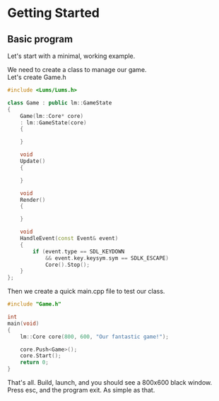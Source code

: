 # Getting Started



## Basic program

Let's start with a minimal, working example.

We need to create a class to manage our game.  
Let's create Game.h

```c++
#include <Lums/Lums.h>

class Game : public lm::GameState
{
    Game(lm::Core* core)
    : lm::GameState(core)
    {

    }

    void
    Update()
    {

    }

    void
    Render()
    {

    }

    void
    HandleEvent(const Event& event)
    {
        if (event.type == SDL_KEYDOWN
            && event.key.keysym.sym == SDLK_ESCAPE)
            Core().Stop();
    }
};
```

Then we create a quick main.cpp file to test our class.

```c++
#include "Game.h"

int
main(void)
{
    lm::Core core(800, 600, "Our fantastic game!");

    core.Push<Game>();
    core.Start();
    return 0;
}
```

That's all. Build, launch, and you should see a 800x600 black window.  
Press esc, and the program exit. As simple as that.